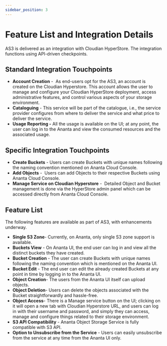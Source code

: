 ```yaml
---
sidebar_position: 3
---
```

# Feature List and Integration Details

AS3 is delivered as an integration with Cloudian HyperStore. The integration functions using API-driven checkpoints.

## Standard Integration Touchpoints

- **Account Creation** -  As end-users opt for the AS3, an account is created on the Cloudian Hyperstore. This account allows the user to manage and configure your Cloudian HyperStore deployment, access administrative features, and control various aspects of your storage environment.
- **Cataloguing** - This service will be part of the catalogue, i.e., the service provider configures from where to deliver the service and what price to deliver the service.
- **Usage Reporting -** All the usage is available on the UI; at any point, the user can log in to the Ananta and view the consumed resources and the associated usage.

## Specific Integration Touchpoints

- **Create Buckets** - Users can create Buckets with unique names following the naming convention mentioned on Ananta Cloud Console.
- **Add Objects** -  Users can add Objects to their respective Buckets using Ananta Cloud Console.
- **Manage Service on Cloudian Hyperstore** -  Detailed Object and Bucket management is done via the HyperStore admin panel which can be accessed directly from Ananta Cloud Console.

## Feature List

The following features are available as part of AS3, with enhancements underway.

- **Single S3 Zone**- Currently, on Ananta, only single S3 zone support is available.
- **Buckets View** - On Ananta UI, the end user can log in and view all the distinct buckets they have created.
- **Bucket Creation** - The user can create Buckets with unique names following the naming convention which is mentioned on the Ananta UI.
- **Bucket Edit** - The end user can edit the already created Buckets at any point in time by logging in to the Ananta UI.
- **Object Creation**- The users from the Ananta UI itself can upload objects.
- **Object Deletion**- Users can delete the objects associated with the Bucket straightforwardly and hassle-free.
- **Object Access**- There is a Manage service button on the UI; clicking on it will open a new tab with Cloudian Hyperstore URL, and users can log in with their username and password, and simply they can access, manage and configure things related to their storage environment.
- **S3 API Compatibility** - Ananta Object Storage Service is fully compatible with S3 API.
- **Option to Unsubscribe from the Service** - Users can easily unsubscribe from the service at any time from the Ananta UI only.


